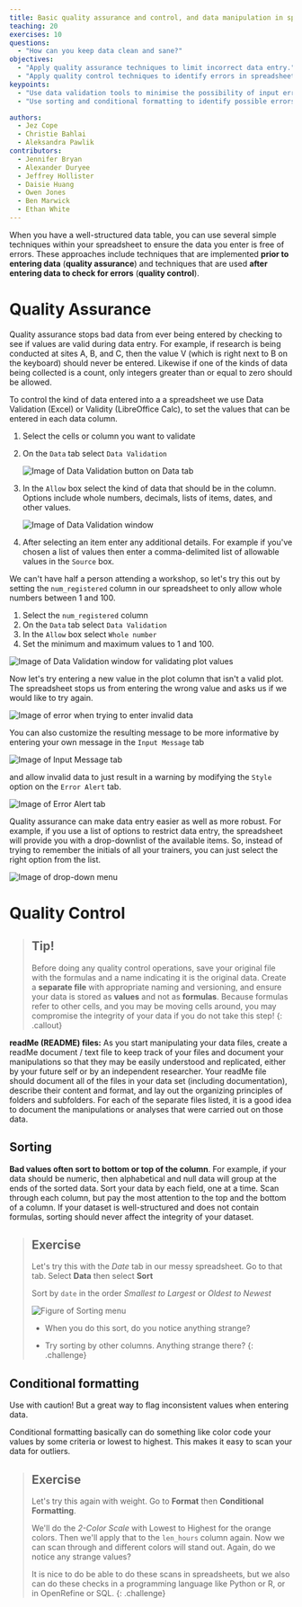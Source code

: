 ```yaml
---
title: Basic quality assurance and control, and data manipulation in spreadsheets
teaching: 20
exercises: 10
questions:
  - "How can you keep data clean and sane?"
objectives:
  - "Apply quality assurance techniques to limit incorrect data entry."
  - "Apply quality control techniques to identify errors in spreadsheets."
keypoints:
  - "Use data validation tools to minimise the possibility of input errors."
  - "Use sorting and conditional formatting to identify possible errors."

authors:
  - Jez Cope
  - Christie Bahlai
  - Aleksandra Pawlik
contributors:
  - Jennifer Bryan
  - Alexander Duryee
  - Jeffrey Hollister
  - Daisie Huang
  - Owen Jones
  - Ben Marwick
  - Ethan White
---
```



When you have a well-structured data table, you can use several simple
techniques within your spreadsheet to ensure the data you enter is
free of errors. These approaches include techniques that are
implemented **prior to entering data** (**quality assurance**) and
techniques that are used **after entering data to check for errors**
(**quality control**).

# Quality Assurance

Quality assurance stops bad data from ever being entered by checking to see if
values are valid during data entry. For example, if research is being conducted
at sites A, B, and C, then the value V (which is right next to B on the
keyboard) should never be entered. Likewise if one of the kinds of data being
collected is a count, only integers greater than or equal to zero should be
allowed.

To control the kind of data entered into a a spreadsheet we use Data Validation
(Excel) or Validity (LibreOffice Calc), to set the values that can be entered
in each data column.

1. Select the cells or column you want to validate

2. On the `Data` tab select `Data Validation`

   ![Image of Data Validation button on Data tab](../fig/data_validation.png)

3. In the `Allow` box select the kind of data that should be in the
   column. Options include whole numbers, decimals, lists of items, dates, and
   other values.

   ![Image of Data Validation window](../fig/data_validation_window.png)

4. After selecting an item enter any additional details. For example if you've
   chosen a list of values then enter a comma-delimited list of allowable
   values in the `Source` box.

We can't have half a person attending a workshop, so let's try this
out by setting the `num_registered` column in our spreadsheet to only
allow whole numbers between 1 and 100.

1. Select the `num_registered` column
2. On the `Data` tab select `Data Validation`
3. In the `Allow` box select `Whole number`
4. Set the minimum and maximum values to 1 and 100.

![Image of Data Validation window for validating plot values](../fig/plot_validation.png)

Now let's try entering a new value in the plot column that isn't a valid
plot. The spreadsheet stops us from entering the wrong value and asks us if we
would like to try again.

![Image of error when trying to enter invalid data](../fig/invalid_value.png)

You can also customize the resulting message to be more informative by entering
your own message in the `Input Message` tab

![Image of Input Message tab](../fig/input_message.png)

and allow invalid data to just result in a warning by modifying the `Style`
option on the `Error Alert` tab.

![Image of Error Alert tab](../fig/error_alert.png)

Quality assurance can make data entry easier as well as more robust. For
example, if you use a list of options to restrict data entry, the spreadsheet
will provide you with a drop-downlist of the available items. So, instead of
trying to remember the initials of all your trainers, you can just select the
right option from the list.

![Image of drop-down menu](../fig/drop_down_list.png)

# Quality Control

> ## Tip!
>
> Before doing any quality control operations, save your original file with the formulas and a name indicating it is the original data. Create a **separate file** with appropriate naming and versioning, and ensure your data is stored as **values** and not as **formulas**.  Because formulas refer to other cells, and you may be moving cells around, you may compromise the integrity of your data if you do not take this step!
{: .callout}

**readMe (README) files:** As you start manipulating your data files, create a readMe document / text file to keep track of your files and document your manipulations so that they may be easily understood and replicated, either by your future self or by an independent researcher. Your readMe file should document all of the files in your data set (including documentation), describe their content and format, and lay out the organizing principles of folders and subfolders. For each of the separate files listed, it is a good idea to document the manipulations or analyses that were carried out on those data.

<!-- [Example: converting all data to values: use soybean aphid suction trap dataset for this section] -->

## Sorting

**Bad values often sort to bottom or top of the column**. For example, if your data should be numeric, then alphabetical and null data will group at the ends of the sorted data. Sort your data by each field, one at a time. Scan through each column, but pay the most attention to the top and the bottom of a column.
If your dataset is well-structured and does not contain formulas, sorting should never affect the integrity of your dataset.

> ## Exercise
>
> Let's try this with the *Date* tab in our messy spreadsheet. Go to that tab. Select
> **Data** then select **Sort**
>
> Sort by `date` in the order *Smallest to Largest* or *Oldest to Newest*
>
> ![Figure of Sorting menu](../fig/sort-date.png)
>
> - When you do this sort, do you notice anything strange?
>
> - Try sorting by other columns. Anything strange there?
{: .challenge}


## Conditional formatting ##

Use with caution! But a great way to flag inconsistent values when entering data.

Conditional formatting basically can do something like color code your values by some
criteria or lowest to highest. This makes it easy to scan your data for outliers.

> ## Exercise
>
> Let's try this again with weight. Go to **Format** then **Conditional Formatting**.
>
> We'll do the *2-Color Scale* with Lowest to Highest for the orange colors. Then we'll
> apply that to the `len_hours` column again. Now we can scan through and different colors will
> stand out. Again, do we notice any strange values?
>
> It is nice to do be able to do these scans in spreadsheets, but we also can do these
> checks in a programming language like Python or R, or in OpenRefine or SQL.
{: .challenge}
